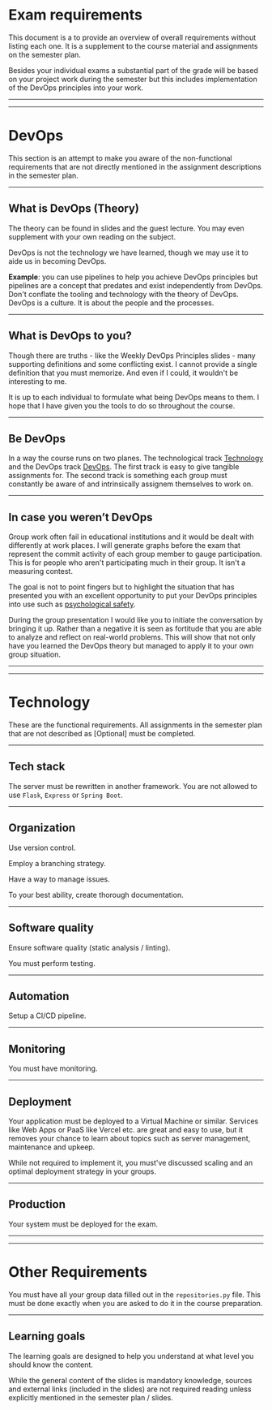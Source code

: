 # Exam requirements

This document is a to provide an overview of overall requirements without listing each one. It is a supplement to the course material and assignments on the semester plan.

Besides your individual exams a substantial part of the grade will be based on your project work during the semester but this includes implementation of the DevOps principles into your work.

---
---

# DevOps

This section is an attempt to make you aware of the non-functional requirements that are not directly mentioned in the assignment descriptions in the semester plan.

---

## What is DevOps (Theory)

The theory can be found in slides and the guest lecture. You may even supplement with your own reading on the subject. 

DevOps is not the technology we have learned, though we may use it to aide us in becoming DevOps. 

**Example**: you can use pipelines to help you achieve DevOps principles but pipelines are a concept that predates and exist independently from DevOps. Don't conflate the tooling and technology with the theory of DevOps. DevOps is a culture. It is about the people and the processes.

---

## What is DevOps to you?

Though there are truths - like the Weekly DevOps Principles slides - many supporting definitions and some conflicting exist. I cannot provide a single definition that you must memorize. And even if I could, it wouldn't be interesting to me.

It is up to each individual to formulate what being DevOps means to them. I hope that I have given you the tools to do so throughout the course.

---

## Be DevOps

In a way the course runs on two planes. The technological track [Technology](#technology) and the DevOps track [DevOps](#devops). The first track is easy to give tangible assignments for. The second track is something each group must constantly be aware of and intrinsically assignem themselves to work on.

---

## In case you weren’t DevOps

Group work often fail in educational institutions and it would be dealt with differently at work places. I will generate graphs before the exam that represent the commit activity of each group member to gauge participation. This is for people who aren't participating much in their group. It isn't a measuring contest.

The goal is not to point fingers but to highlight the situation that has presented you with an excellent opportunity to put your DevOps principles into use such as [psychological safety](https://en.wikipedia.org/wiki/Psychological_safety). 

During the group presentation I would like you to initiate the conversation by bringing it up. Rather than a negative it is seen as fortitude that you are able to analyze and reflect on real-world problems. This will show that not only have you learned the DevOps theory but managed to apply it to your own group situation. 

---
---

# Technology

These are the functional requirements. All assignments in the semester plan that are not described as [Optional] must be completed.

---

## Tech stack

The server must be rewritten in another framework. You are not allowed to use `Flask`, `Express` or `Spring Boot`.

---

## Organization

Use version control.

Employ a branching strategy.

Have a way to manage issues.

To your best ability, create thorough documentation.

---

## Software quality

Ensure software quality (static analysis / linting).

You must perform testing.

---

## Automation

Setup a CI/CD pipeline.

---

## Monitoring

You must have monitoring.

---

## Deployment

Your application must be deployed to a Virtual Machine or similar. Services like Web Apps or PaaS like Vercel etc. are great and easy to use, but it removes your chance to learn about topics such as server management, maintenance and upkeep.

While not required to implement it, you must've discussed scaling and an optimal deployment strategy in your groups.

---

## Production

Your system must be deployed for the exam.

---
---

# Other Requirements

You must have all your group data filled out in the `repositories.py` file. This must be done exactly when you are asked to do it in the course preparation.

---

## Learning goals

The learning goals are designed to help you understand at what level you should know the content.

While the general content of the slides is mandatory knowledge, sources and external links (included in the slides) are not required reading unless explicitly mentioned in the semester plan / slides.



